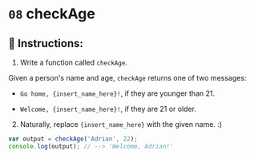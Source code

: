 # `08` checkAge

## 📝 Instructions: 

1. Write a function called `checkAge`. 

Given a person's name and age, `checkAge` returns one of two messages:

+ `Go home, {insert_name_here}!`, if they are younger than 21.

+ `Welcome, {insert_name_here}!`, if they are 21 or older.

2. Naturally, replace `{insert_name_here}` with the given name. :)

```Javascript
var output = checkAge('Adrian', 22);
console.log(output); // --> 'Welcome, Adrian!'
```
